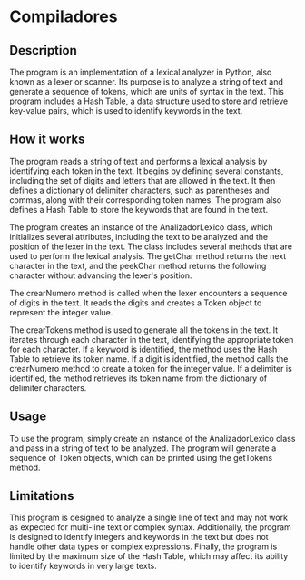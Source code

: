 # Compiladores

## Description
 
The program is an implementation of a lexical analyzer in Python, also known as a lexer or scanner. Its purpose is to analyze a string of text and generate a sequence of tokens, which are units of syntax in the text. This program includes a Hash Table, a data structure used to store and retrieve key-value pairs, which is used to identify keywords in the text.

## How it works
The program reads a string of text and performs a lexical analysis by identifying each token in the text. It begins by defining several constants, including the set of digits and letters that are allowed in the text. It then defines a dictionary of delimiter characters, such as parentheses and commas, along with their corresponding token names. The program also defines a Hash Table to store the keywords that are found in the text.

The program creates an instance of the AnalizadorLexico class, which initializes several attributes, including the text to be analyzed and the position of the lexer in the text. The class includes several methods that are used to perform the lexical analysis. The getChar method returns the next character in the text, and the peekChar method returns the following character without advancing the lexer's position.

The crearNumero method is called when the lexer encounters a sequence of digits in the text. It reads the digits and creates a Token object to represent the integer value.

The crearTokens method is used to generate all the tokens in the text. It iterates through each character in the text, identifying the appropriate token for each character. If a keyword is identified, the method uses the Hash Table to retrieve its token name. If a digit is identified, the method calls the crearNumero method to create a token for the integer value. If a delimiter is identified, the method retrieves its token name from the dictionary of delimiter characters.

## Usage
To use the program, simply create an instance of the AnalizadorLexico class and pass in a string of text to be analyzed. The program will generate a sequence of Token objects, which can be printed using the getTokens method.

## Limitations
This program is designed to analyze a single line of text and may not work as expected for multi-line text or complex syntax. Additionally, the program is designed to identify integers and keywords in the text but does not handle other data types or complex expressions. Finally, the program is limited by the maximum size of the Hash Table, which may affect its ability to identify keywords in very large texts.
